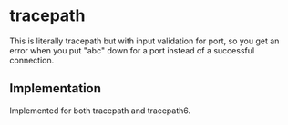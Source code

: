 # tracepath

This is literally tracepath but with input validation for port, so you get an error when you put "abc" down for a port instead of a successful connection. 

## Implementation

Implemented for both tracepath and tracepath6.
